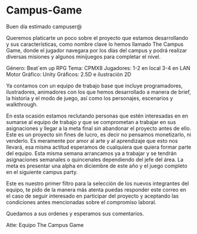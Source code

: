 # Campus-Game
Buen día estimado campuser@

Queremos platicarte un poco sobre el proyecto que estamos desarrollando y sus características, como nombre clave lo hemos llamado The Campus Game, donde el jugador navegara por los días del campus y podrá realizar diversas misiones y algunos minijuegos para completar el nivel. 

Género:
Beat´em up
RPG
Tema:
CPMX8
Jugadores:
1-2 en local
3-4 en LAN
Motor Gráfico:
Unity
Gráficos:
2.5D e ilustración 2D


Ya contamos con un equipo de trabajo base que incluye programadores, ilustradores, animadores con los que hemos desarrollado a manera de brief, la historia y el modo de juego, así como los personajes, escenarios y walkthrough. 

En esta ocasión estamos reclutando personas que estén interesadas en en sumarse al equipo de trabajo y que se comprometan a trabajar en sus asignaciones y llegar a la meta final sin abandonar el proyecto antes de ello. Este es un proyecto sin fines de lucro, es decir no pensamos monetizarlo, ni venderlo. Es meramente por amor al arte y al aprendizaje que esto nos llevará, esa misma actitud esperamos de cualquiera que quiera formar parte del equipo. Esta misma semana arrancamos ya a trabajar y se tendrán asignaciones semanales o quincenales dependiendo del jefe del área. La meta es presentar una alpha en diciembre de este año y el juego completo en el siguiente campus party.

Este es nuestro primer filtro para la selección de los nuevos integrantes del equipo, te pido de la manera más atenta puedas responder este correo en el caso de seguir interesado en participar del proyecto y aceptando las condiciones antes mencionadas sobre el compromiso laboral.

Quedamos a sus ordenes y esperamos sus comentarios.

Atte:
Equipo The Campus Game

